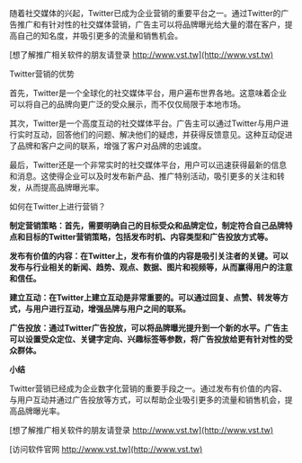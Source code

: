 随着社交媒体的兴起，Twitter已成为企业营销的重要平台之一。通过Twitter的广告推广和有针对性的社交媒体营销，广告主可以将品牌曝光给大量的潜在客户，提高自己的知名度，并吸引更多的流量和销售机会。

[想了解推广相关软件的朋友请登录 http://www.vst.tw](http://www.vst.tw)

Twitter营销的优势

首先，Twitter是一个全球化的社交媒体平台，用户遍布世界各地。这意味着企业可以将自己的品牌向更广泛的受众展示，而不仅仅局限于本地市场。

其次，Twitter是一个高度互动的社交媒体平台。广告主可以通过Twitter与用户进行实时互动，回答他们的问题、解决他们的疑虑，并获得反馈意见。这种互动促进了品牌和客户之间的联系，增强了客户对品牌的忠诚度。

最后，Twitter还是一个非常实时的社交媒体平台，用户可以迅速获得最新的信息和消息。这使得企业可以及时发布新产品、推广特别活动，吸引更多的关注和转发，从而提高品牌曝光率。

如何在Twitter上进行营销？

**制定营销策略：首先，需要明确自己的目标受众和品牌定位，制定符合自己品牌特点和目标的Twitter营销策略，包括发布时机、内容类型和广告投放方式等。**

**发布有价值的内容：在Twitter上，发布有价值的内容是吸引关注者的关键。可以发布与行业相关的新闻、趋势、观点、数据、图片和视频等，从而赢得用户的注意和信任。**

**建立互动：在Twitter上建立互动是非常重要的。可以通过回复、点赞、转发等方式，与用户进行互动，增强品牌与用户之间的联系。**

**广告投放：通过Twitter广告投放，可以将品牌曝光提升到一个新的水平。广告主可以设置受众定位、关键字定向、兴趣标签等参数，将广告投放给更有针对性的受众群体。**

**小结**

Twitter营销已经成为企业数字化营销的重要手段之一。通过发布有价值的内容、与用户互动并通过广告投放等方式，可以帮助企业吸引更多的流量和销售机会，提高品牌曝光率。

[想了解推广相关软件的朋友请登录 http://www.vst.tw](http://www.vst.tw)


[访问软件官网 http://www.vst.tw](http://www.vst.tw)
